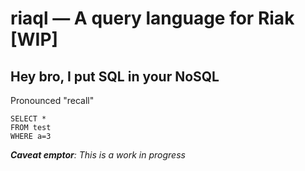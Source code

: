 # riaql — A query language for Riak \[WIP\]

## Hey bro, I put SQL in your NoSQL

Pronounced "recall"

    SELECT *
    FROM test
    WHERE a=3

*<b>Caveat emptor</b>: This is a work in progress*
